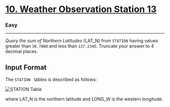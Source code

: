 <!-- Question Link -->

# [10. Weather Observation Station 13](https://www.hackerrank.com/challenges/weather-observation-station-13/)

<!-- Difficulty -->

### Easy

---

<!-- Description -->

_Query the sum of Northern Latitudes_ (LAT_N) from `STATION` having values greater than `38.7880` and less than `137.2345`. Truncate your answer to 4 decimal places.

<!-- Input Format -->

## Input Format

The `STATION ` tables is described as follows:<br>

![STATION Table](https://s3.amazonaws.com/hr-challenge-images/9336/1449345840-5f0a551030-Station.jpg)<br>

where LAT_N is the northern latitude and LONG_W is the western longitude.
